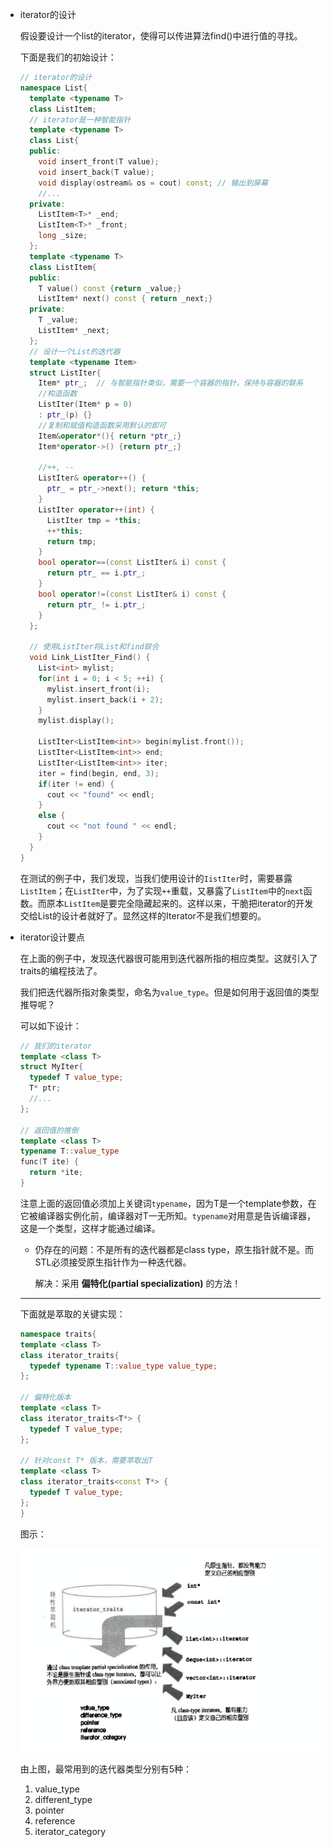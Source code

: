 * iterator的设计

  假设要设计一个list的iterator，使得可以传进算法find()中进行值的寻找。

  下面是我们的初始设计：

  ```cpp
  // iterator的设计
  namespace List{
    template <typename T>
    class ListItem;
    // iterator是一种智能指针
    template <typename T>
    class List{
    public:
      void insert_front(T value);
      void insert_back(T value);
      void display(ostream& os = cout) const; // 输出到屏幕
      //...
    private:
      ListItem<T>* _end;
      ListItem<T>* _front;
      long _size;
    };
    template <typename T>
    class ListItem{
    public:
      T value() const {return _value;}
      ListItem* next() const { return _next;}
    private:
      T _value;
      ListItem* _next;
    };
    // 设计一个List的迭代器
    template <typename Item>
    struct ListIter{
      Item* ptr_;  // 与智能指针类似，需要一个容器的指针，保持与容器的联系
      //构造函数
      ListIter(Item* p = 0)
      : ptr_(p) {}
      //复制和赋值构造函数采用默认的即可
      Item&operator*(){ return *ptr_;}
      Item*operator->() {return ptr_;}
  
      //++, --
      ListIter& operator++() {
        ptr_ = ptr_->next(); return *this;
      }
      ListIter operator++(int) {
        ListIter tmp = *this;
        ++*this;
        return tmp;
      }
      bool operator==(const ListIter& i) const {
        return ptr_ == i.ptr_;
      }
      bool operator!=(const ListIter& i) const {
        return ptr_ != i.ptr_;
      }
    };
  
    // 使用ListIter将List和find联合
    void Link_ListIter_Find() {
      List<int> mylist;
      for(int i = 0; i < 5; ++i) {
        mylist.insert_front(i);
        mylist.insert_back(i + 2);
      }
      mylist.display();
  
      ListIter<ListItem<int>> begin(mylist.front());
      ListIter<ListItem<int>> end;
      ListIter<ListItem<int>> iter;
      iter = find(begin, end, 3);
      if(iter != end) {
        cout << "found" << endl;
      }
      else {
        cout << "not found " << endl;
      }
    }
  }
  ```

  在测试的例子中，我们发现，当我们使用设计的`IistIter`时，需要暴露`ListItem`；在`ListIter`中，为了实现`++`重载，又暴露了`ListItem`中的`next`函数。而原本`ListItem`是要完全隐藏起来的。这样以来，干脆把iterator的开发交给List的设计者就好了。显然这样的Iterator不是我们想要的。

* iterator设计要点

  在上面的例子中，发现迭代器很可能用到迭代器所指的相应类型。这就引入了traits的编程技法了。

  我们把迭代器所指对象类型，命名为`value_type`。但是如何用于返回值的类型推导呢？

  可以如下设计：

  ```cpp
  // 我们的iterator
  template <class T>
  struct MyIter{
    typedef T value_type;
    T* ptr;
    //...
  };
  
  // 返回值的推倒
  template <class T>
  typename T::value_type
  func(T ite) {
    return *ite;
  }
  ```

  注意上面的返回值必须加上关键词`typename`，因为T是一个template参数，在它被编译器实例化前，编译器对T一无所知。`typename`对用意是告诉编译器，这是一个类型，这样才能通过编译。

  * 仍存在的问题：不是所有的迭代器都是class type，原生指针就不是。而STL必须接受原生指针作为一种迭代器。

    解决：采用 **偏特化(partial specialization)** 的方法！

  ---

  下面就是萃取的关键实现：

  ```cpp
  namespace traits{
  template <class T>
  class iterator_traits{
    typedef typename T::value_type value_type;
  };
  
  // 偏特化版本
  template <class T>
  class iterator_traits<T*> {
    typedef T value_type;
  };
  
  // 针对const T* 版本，需要萃取出T
  template <class T>
  class iterator_traits<const T*> {
    typedef T value_type;
  };
  }
  ```

  图示：

  ![image-20200228210729184](assets/image-20200228210729184.png)

  由上图，最常用到的迭代器类型分别有5种：

  1. value_type
  2. different_type
  3. pointer
  4. reference
  5. iterator_category


